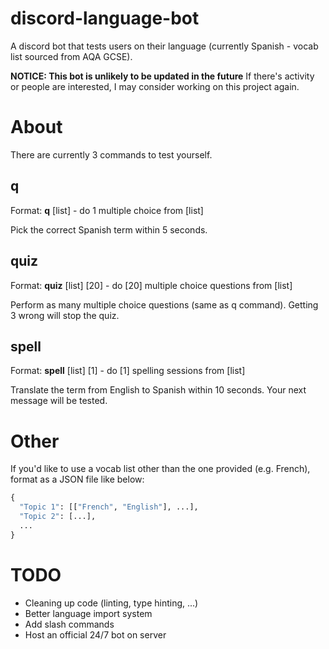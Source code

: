 # discord-language-bot
A discord bot that tests users on their language (currently Spanish - vocab list sourced from AQA GCSE).

**NOTICE: This bot is unlikely to be updated in the future**
If there's activity or people are interested, I may consider working on this project again.

# About

There are currently 3 commands to test yourself.

## q
Format: **q** [list] - do 1 multiple choice from [list]

Pick the correct Spanish term within 5 seconds.

## quiz
Format: **quiz** [list] [20] - do [20] multiple choice questions from [list]

Perform as many multiple choice questions (same as q command). Getting 3 wrong will stop the quiz.

## spell
Format: **spell** [list] [1] - do [1] spelling sessions from [list]

Translate the term from English to Spanish within 10 seconds. Your next message will be tested.

# Other

If you'd like to use a vocab list other than the one provided (e.g. French), format as a JSON file like below:
```py
{
  "Topic 1": [["French", "English"], ...],  
  "Topic 2": [...],
  ...
}
```

 # TODO
- Cleaning up code (linting, type hinting, ...)
- Better language import system
- Add slash commands
- Host an official 24/7 bot on server
